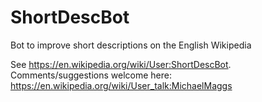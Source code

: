 # ShortDescBot
Bot to improve short descriptions on the English Wikipedia

See https://en.wikipedia.org/wiki/User:ShortDescBot.
Comments/suggestions welcome here: https://en.wikipedia.org/wiki/User_talk:MichaelMaggs